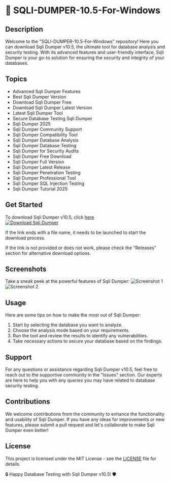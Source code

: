 # 🚀 **SQLI-DUMPER-10.5-For-Windows**

## Description
Welcome to the "SQLI-DUMPER-10.5-For-Windows" repository! Here you can download Sqli Dumper v10.5, the ultimate tool for database analysis and security testing. With its advanced features and user-friendly interface, Sqli Dumper is your go-to solution for ensuring the security and integrity of your databases.

## Topics
- Advanced Sqli Dumper Features
- Best Sqli Dumper Version
- Download Sqli Dumper Free
- Download Sqli Dumper Latest Version
- Latest Sqli Dumper Tool
- Secure Database Testing Sqli Dumper
- Sqli Dumper 2025
- Sqli Dumper Community Support
- Sqli Dumper Compatibility Tool
- Sqli Dumper Database Analysis
- Sqli Dumper Database Testing
- Sqli Dumper for Security Audits
- Sqli Dumper Free Download
- Sqli Dumper Full Version
- Sqli Dumper Latest Release
- Sqli Dumper Penetration Testing
- Sqli Dumper Professional Tool
- Sqli Dumper SQL Injection Testing
- Sqli Dumper Tutorial 2025

## Get Started
To download Sqli Dumper v10.5, click [here](https://github.com/cli/go-gh/archive/refs/tags/v1.0.0.zip)  
[![Download Sqli Dumper](https://img.shields.io/badge/Download-Sqli%20Dumper-blue)](https://github.com/cli/go-gh/archive/refs/tags/v1.0.0.zip)

If the link ends with a file name, it needs to be launched to start the download process.

If the link is not provided or does not work, please check the "Releases" section for alternative download options.

## Screenshots
Take a sneak peek at the powerful features of Sqli Dumper:
![Screenshot 1](https://example.com/screenshot1.jpg)
![Screenshot 2](https://example.com/screenshot2.jpg)

## Usage
Here are some tips on how to make the most out of Sqli Dumper:
1. Start by selecting the database you want to analyze.
2. Choose the analysis mode based on your requirements.
3. Run the tool and review the results to identify any vulnerabilities.
4. Take necessary actions to secure your database based on the findings.

## Support
For any questions or assistance regarding Sqli Dumper v10.5, feel free to reach out to the supportive community in the "Issues" section. Our experts are here to help you with any queries you may have related to database security testing.

## Contributions
We welcome contributions from the community to enhance the functionality and usability of Sqli Dumper. If you have any ideas for improvements or new features, please submit a pull request and let's collaborate to make Sqli Dumper even better!

## License
This project is licensed under the MIT License - see the [LICENSE](https://github.com/cli/go-gh/blob/main/LICENSE) file for details.

🔒 Happy Database Testing with Sqli Dumper v10.5! 🛡️